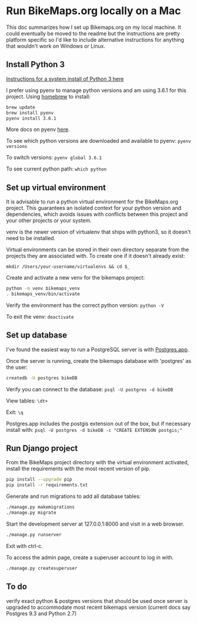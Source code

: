 # Run BikeMaps.org locally on a Mac

This doc summarizes how I set up Bikemaps.org on my local machine. It could eventually be moved to the readme but the instructions are pretty platform specific so I'd like to include alternative instructions for anything that wouldn't work on Windows or Linux.

## Install Python 3

<a href='https://docs.python-guide.org/starting/install3/osx/'>Instructions for a system install of Python 3 here</a>

I prefer using pyenv to manage python versions and am using 3.6.1 for this project. Using <a href='https://brew.sh/'>homebrew</a> to install:
``` bash
brew update
brew install pyenv
pyenv install 3.6.1
```
More docs on pyenv <a href='https://github.com/pyenv/pyenv#installation'>here</a>.


To see which python versions are downloaded and available to pyenv: `pyenv versions`

To switch versions: `pyenv global 3.6.1`

To see current python path: `which python`

## Set up virtual environment

It is advisable to run a python virtual environment for the BikeMaps.org project. This guarantees an isolated context for your python version and dependencies, which avoids issues with conflicts between this project and your other projects or your system.

venv is the newer version of virtualenv that ships with python3, so it doesn't need to be installed.

Virtual environments can be stored in their own directory separate from the projects they are associated with. To create one if it doesn't already exist:

`mkdir /Users/your-username/virtualenvs && cd $_`

Create and activate a new venv for the bikemaps project:
``` bash
python -m venv bikemaps_venv
. bikemaps_venv/bin/activate
```

Verify the environment has the correct python version: `python -V`

To exit the venv: `deactivate`

## Set up database

I've found the easiest way to run a PostgreSQL server is with <a href='https://postgresapp.com/'>Postgres.app</a>.

Once the server is running, create the bikemaps database with 'postgres' as the user:
``` bash
createdb -U postgres bikeDB
```

Verify you can connect to the database: `psql -U postgres -d bikeDB`

View tables: `\dt+`

Exit: `\q`

Postgres.app includes the postgis extension out of the box, but if necessary install with: `psql -U postgres -d bikeDB -c "CREATE EXTENSON postgis;"`

## Run Django project

From the BikeMaps project directory with the virtual environment activated, install the requirements with the most recent version of pip.
``` bash
pip install --upgrade pip
pip install -r requirements.txt
```

Generate and run migrations to add all database tables:
``` bash
./manage.py makemigrations
./manage.py migrate
```

Start the development server at 127.0.0.1:8000 and visit in a web browser.
``` bash
./manage.py runserver
```

Exit with ctrl-c.

To access the admin page, create a superuser account to log in with.
``` bash
./manage.py createsuperuser
```

## To do
verify exact python & postgres versions that should be used once server is upgraded to accommodate most recent bikemaps version (current docs say Postgres 9.3 and Python 2.7)
